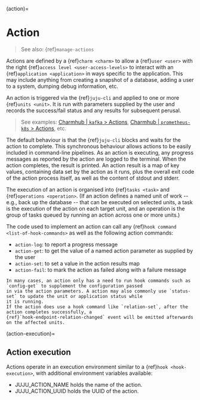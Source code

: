 (action)=
# Action

> See also: {ref}`manage-actions`

Actions are defined by a  {ref}`charm <charm>` to allow a {ref}`user <user>` with the right {ref}`access level <user-access-levels>` to interact with an {ref}`application <application>` in ways specific to the application.
This may include anything from creating a snapshot of a database, adding a user to a system, dumping debug information, etc.

An action is triggered via the {ref}`juju-cli` and applied to one or more {ref}`units <unit>`.
It is run with parameters supplied by the user and records the success/fail status and any results for subsequent perusal. 


> See examples: [Charmhub | `kafka` > Actions](https://charmhub.io/kafka/actions), [Charmhub | `prometheus-k8s` > Actions](https://charmhub.io/prometheus-k8s/actions), etc.

The default behaviour is that the {ref}`juju-cli` blocks and waits for the action to complete. This synchronous behaviour allows actions to be easily included in command-line pipelines.
As an action is executing, any progress messages as reported by the action are logged to the terminal. When the action completes, the result is printed.
An action result is a map of key values, containing data set by the action as it runs, plus the overall exit code
of the action process itself, as well as the content of stdout and stderr.

The execution of an action is organised into {ref}`tasks <task>` and {ref}`operations <operation>`.
(If an action defines a named unit of work -- e.g., back up the database -- that can be executed on selected units, a task is the execution of the action on each target unit, and an operation is the group of tasks queued by running an action across one or more units.)

The code used to implement an action can call any {ref}`hook command <list-of-hook-commands>` as well as the following action commands:
* `action-log`: to report a progress message
* `action-get`: to get the value of a named action parameter as supplied by the user
* `action-set`: to set a value in the action results map
* `action-fail`: to mark the action as failed along with a failure message

```{tip}
In many cases, an action only has a need to run hook commands such as `config-get` to supplement the configuration passed
in via the action parameters. A action may also commonly use `status-set` to update the unit or application status while
it is running.
If the action does use a hook command like `relation-set`, after the action completes successfully, a
{ref}`hook-endpoint-relation-changed` event will be emitted afterwards on the affected units.
```

<!-- This information should be in Ops docs. It doesn't belong here.
```{note}
When implementing an action using [Ops](https://ops.readthedocs.io/en/latest/), any hyphens in action names are replaced with underscores
in the corresponding event names.
For example, an action named `snapshot-database` would result in an event named `snapshot_database_action`
being triggered when the action is invoked.
```
-->

(action-execution)=
## Action execution

Actions operate in an execution environment similar to a {ref}`hook <hook-execution>`, with additional environment variables available:

* JUJU_ACTION_NAME holds the name of the action.
* JUJU_ACTION_UUID holds the UUID of the action.
